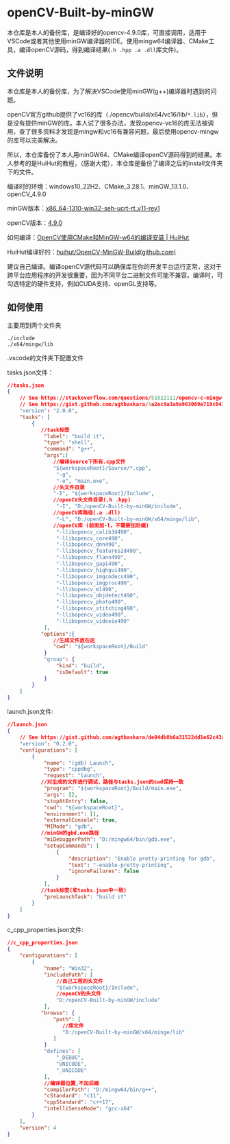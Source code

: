 # openCV-Built-by-minGW

本仓库是本人的备份库，是编译好的opencv-4.9.0库，可直接调用，适用于VSCode或者其他使用minGW编译器的IDE。使用mingw64编译器、CMake工具，编译openCV源码，得到编译结果(`.h .hpp .a .dll`库文件)。



## 文件说明

本仓库是本人的备份库，为了解决VSCode使用minGW(g++)编译器时遇到的问题。

openCV官方github提供了vc16的库（./opencv/build/x64/vc16/lib/`*.lib`），但是没有提供minGW的库。本人试了很多办法，发现opencv-vc16的库无法被调用，查了很多资料才发现是mingw和vc16有兼容问题，最后使用opencv-mingw的库可以完美解决。

所以，本仓库备份了本人用minGW64、CMake编译openCV源码得到的结果。本人参考的是HuiHut的教程，（感谢大佬），本仓库是备份了编译之后的install文件夹下的文件。

 编译时的环境：windows10_22H2、CMake_3.28.1、minGW_13.1.0、openCV_4.9.0

 minGW版本：[x86_64-1310-win32-seh-ucrt-rt_v11-rev1](https://github.com/niXman/mingw-builds-binaries/releases/tag/13.1.0-rt_v11-rev1)

 openCV版本：[4.9.0](https://github.com/opencv/opencv/releases/tag/4.9.0)

 如何编译：[OpenCV使用CMake和MinGW-w64的编译安装 | HuiHut](https://blog.huihut.com/2018/07/31/CompiledOpenCVWithMinGW64/)

 HuiHut编译好的：[huihut/OpenCV-MinGW-Build(github.com)](https://github.com/huihut/OpenCV-MinGW-Build)

 建议自己编译。编译openCV源代码可以确保库在你的开发平台运行正常，这对于跨平台应用程序的开发很重要，因为不同平台二进制文件可能不兼容。编译时，可勾选特定的硬件支持，例如CUDA支持、openGL支持等。



## 如何使用

主要用到两个文件夹

```
./include
./x64/mingw/lib
```

.vscode的文件夹下配置文件

tasks.json文件：

```json
//tasks.json
{
    // See https://stackoverflow.com/questions/51622111/opencv-c-mingw-vscode-fatal-error-to-compile/51801863#51801863
    // See https://gist.github.com/agtbaskara/4a2ec9a3a9a963069e719c0477185321
    "version": "2.0.0",
    "tasks": [
        {
           //task标签
            "label": "build it",
            "type": "shell",
            "command": "g++",
            "args":[
               //编译Source下所有.cpp文件
               "${workspaceRoot}/Source/*.cpp",
                "-g",
                "-o", "main.exe",
               //头文件目录
               "-I", "${workspaceRoot}/Include",
               //openCV头文件目录(.h .hpp)
                "-I", "D:/openCV-Built-by-minGW/include",
               //openCV库路径(.a .dll)
                "-L", "D:/openCV-Built-by-minGW/x64/mingw/lib",
               //openCV库 (前面加-l，不需要加后缀)   
                "-llibopencv_calib3d490",
                "-llibopencv_core490",
                "-llibopencv_dnn490",
                "-llibopencv_features2d490",
                "-llibopencv_flann490",
                "-llibopencv_gapi490",
                "-llibopencv_highgui490",
                "-llibopencv_imgcodecs490",
                "-llibopencv_imgproc490",
                "-llibopencv_ml490",
                "-llibopencv_objdetect490",
                "-llibopencv_photo490",
                "-llibopencv_stitching490",
                "-llibopencv_video490",
                "-llibopencv_videoio490"
            ],
           "options":{
               //生成文件放在这
               "cwd": "${workspaceRoot}/Build"
            }
            "group": {
                "kind": "build",
                "isDefault": true
            }
        }
    ]
}
```

launch.json文件:

```json
//launch.json
{
    // See https://gist.github.com/agtbaskara/de04db8b6a31522dd1e62c43aa6e0f89
    "version": "0.2.0",
    "configurations": [
        {
            "name": "(gdb) Launch",
            "type": "cppdbg",
            "request": "launch",
           //对生成的文件进行调试，路径与tasks.json的cwd保持一致
            "program": "${workspaceRoot}/Build/main.exe",
            "args": [],
            "stopAtEntry": false,
            "cwd": "${workspaceRoot}",
            "environment": [],
            "externalConsole": true,
            "MIMode": "gdb",
           //minGW的gbd.exe路径
            "miDebuggerPath": "D:/mingw64/bin/gdb.exe",
            "setupCommands": [
                {
                    "description": "Enable pretty-printing for gdb",
                    "text": "-enable-pretty-printing",
                    "ignoreFailures": false
                }
            ],
           //task标签(和tasks.json中一致)
            "preLaunchTask": "build it"
        }
    ]
}
```

c_cpp_properties.json文件:

```json
//c_cpp_properties.json
{
    "configurations": [
        {
            "name": "Win32",
            "includePath": [
                //自己工程的头文件
                "${workspaceRoot}/Include",
                //openCV的头文件
                "D:/openCV-Built-by-minGW/include"
            ],
           "browse": {
               "path": [
                  //库文件
                  "D:/openCV-Built-by-minGW/x64/minge/lib"
               ]
            }
            "defines": [
                "_DEBUG",
                "UNICODE",
                "_UNICODE"
            ],
            //编译器位置,不加后缀
            "compilerPath": "D:/mingw64/bin/g++",
            "cStandard": "c11",
            "cppStandard": "c++17",
            "intelliSenseMode": "gcc-x64"
        }
    ],
    "version": 4
}
```
